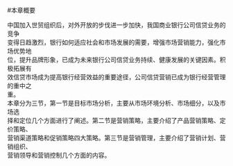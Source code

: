 #本章概要
<p>中国加入世贸组织后，对外开放的步伐进一步加快，我国商业银行公司信贷业务的竞争 <br />
      变得日趋激烈，银行如何适应社会和市场发展的需要，增强市场营销能力，强化市场优势地 <br />
      位，提升品牌形象，已成为未来银行公司信贷业务持续、健康发展的关键因素。积极拓展有 <br />
      效信贷市场成为提高银行经营效益的重要途径，公司信贷营销已成为银行经营管理的重中之 <br />
      重。 <br />
本章分为三节，第一节是目标市场分析，主要从市场环境分析、市场细分，以及市场选 <br />
择和定位几个方面进行了阐述。第二节是营销策略，主要介绍了产品营销策略、定价策略、 <br />
营销渠道策略和促销策略四大策略。第三节是营销管理，主要介绍了营销计划、营销组织、 <br />
营销领导和营销控制几个方面的内容。<br />
    </p>